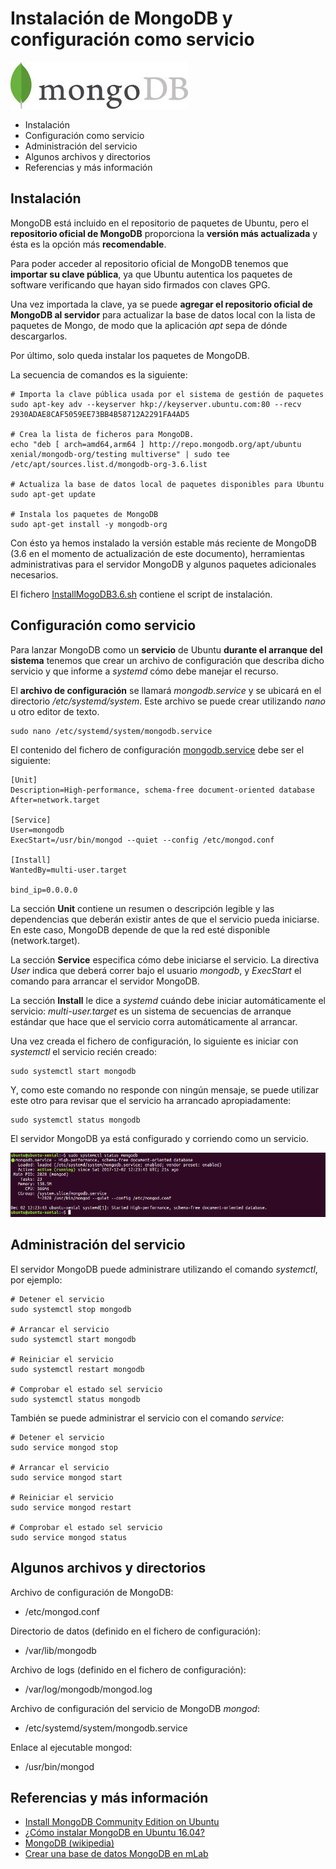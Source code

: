 # Instalación de MongoDB y configuración como servicio
![mongodbLogo](images/mongodb-logo.jpg)


- Instalación
- Configuración como servicio
- Administración del servicio
- Algunos archivos y directorios
- Referencias y más información

## Instalación

MongoDB está incluido en el repositorio de paquetes de Ubuntu, pero el **repositorio oficial de MongoDB** proporciona la **versión más actualizada** y ésta es la opción más **recomendable**.

Para poder acceder al repositorio oficial de MongoDB tenemos que **importar su clave pública**, ya que Ubuntu autentica los paquetes de software verificando que hayan sido firmados con claves GPG.

Una vez importada la clave, ya se puede **agregar el repositorio oficial de MongoDB al servidor** para actualizar la base de datos local con la lista de paquetes de Mongo, de modo que la aplicación _apt_ sepa de dónde descargarlos.

Por último, solo queda instalar los paquetes de MongoDB.

La secuencia de comandos es la siguiente:

```
# Importa la clave pública usada por el sistema de gestión de paquetes
sudo apt-key adv --keyserver hkp://keyserver.ubuntu.com:80 --recv 2930ADAE8CAF5059EE73BB4B58712A2291FA4AD5

# Crea la lista de ficheros para MongoDB.
echo "deb [ arch=amd64,arm64 ] http://repo.mongodb.org/apt/ubuntu xenial/mongodb-org/testing multiverse" | sudo tee /etc/apt/sources.list.d/mongodb-org-3.6.list

# Actualiza la base de datos local de paquetes disponibles para Ubuntu
sudo apt-get update

# Instala los paquetes de MongoDB
sudo apt-get install -y mongodb-org
```

Con ésto ya hemos instalado la versión estable más reciente de MongoDB (3.6 en el momento de actualización de este documento), herramientas administrativas para el servidor MongoDB y algunos paquetes adicionales necesarios.

El fichero [InstallMogoDB3.6.sh](InstallMogoDB3.6.sh) contiene el script de instalación.

## Configuración como servicio

Para lanzar MongoDB como un **servicio** de Ubuntu **durante el arranque del sistema** tenemos que crear un archivo de configuración que describa dicho servicio y que informe a _systemd_ cómo debe manejar el recurso.

El **archivo de configuración** se llamará _mongodb.service_ y se ubicará en el directorio _/etc/systemd/system_. Este archivo se puede crear utilizando _nano_ u otro editor de texto.

```
sudo nano /etc/systemd/system/mongodb.service
```

El contenido del fichero de configuración [mongodb.service](mongodb.service) debe ser el siguiente:

```
[Unit]
Description=High-performance, schema-free document-oriented database
After=network.target

[Service]
User=mongodb
ExecStart=/usr/bin/mongod --quiet --config /etc/mongod.conf

[Install]
WantedBy=multi-user.target

bind_ip=0.0.0.0
```

La sección **Unit** contiene un resumen o descripción legible y las dependencias que deberán existir antes de que el servicio pueda iniciarse. En este caso, MongoDB depende de que la red esté disponible (network.target).

La sección **Service** especifica cómo debe iniciarse el servicio. La directiva _User_ indica que deberá correr bajo el usuario _mongodb_, y _ExecStart_ el comando para arrancar el servidor MongoDB.

La sección **Install** le dice a _systemd_ cuándo debe iniciar automáticamente el servicio: _multi-user.target_ es un sistema de secuencias de arranque estándar que hace que el servicio corra automáticamente al arrancar.

Una vez creada el fichero de configuración, lo siguiente es iniciar con _systemctl_ el servicio recién creado:

```
sudo systemctl start mongodb
```

Y, como este comando no responde con ningún mensaje, se puede utilizar este otro para revisar que el servicio ha arrancado apropiadamente:

```
sudo systemctl status mongodb
```
El servidor MongoDB ya está configurado y corriendo como un servicio.

![MongoDB](images/mongodb-status.png)

## Administración del servicio

El servidor MongoDB puede administrare utilizando el comando _systemctl_, por ejemplo:
```
# Detener el servicio
sudo systemctl stop mongodb

# Arrancar el servicio
sudo systemctl start mongodb

# Reiniciar el servicio
sudo systemctl restart mongodb

# Comprobar el estado sel servicio
sudo systemctl status mongodb
```

También se puede administrar el servicio con el comando _service_:

```
# Detener el servicio
sudo service mongod stop

# Arrancar el servicio
sudo service mongod start

# Reiniciar el servicio
sudo service mongod restart

# Comprobar el estado sel servicio
sudo service mongod status
```

## Algunos archivos y directorios

Archivo de configuración de MongoDB:
- /etc/mongod.conf

Directorio de datos (definido en el fichero de configuración):
- /var/lib/mongodb

Archivo de logs (definido en el fichero de configuración):
- /var/log/mongodb/mongod.log

Archivo de configuración del servicio de MongoDB _mongod_:
- /etc/systemd/system/mongodb.service

Enlace al ejecutable mongod:
- /usr/bin/mongod

## Referencias y más información
- [Install MongoDB Community Edition on Ubuntu](https://docs.mongodb.com/v3.6/tutorial/install-mongodb-on-ubuntu/)
- [¿Cómo instalar MongoDB en Ubuntu 16.04? ](https://www.digitalocean.com/community/tutorials/como-instalar-mongodb-en-ubuntu-16-04-es)
- [MongoDB (wikipedia)](https://es.wikipedia.org/wiki/MongoDB)
- [Crear una base de datos MongoDB en mLab](https://github.com/garcilanga/mLab-MongoDB-cloud/blob/master/README.md)

